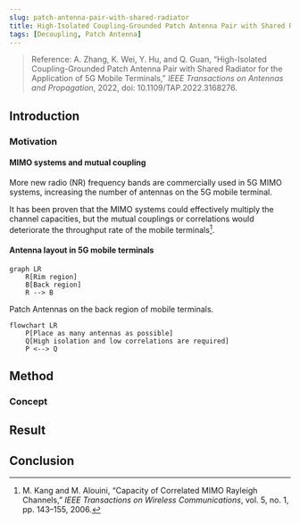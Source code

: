 ```yaml
---
slug: patch-antenna-pair-with-shared-radiator
title: High-Isolated Coupling-Grounded Patch Antenna Pair with Shared Radiator
tags: [Decoupling, Patch Antenna]
---
```


> Reference: A. Zhang, K. Wei, Y. Hu, and Q. Guan, “High-Isolated Coupling-Grounded Patch Antenna Pair with Shared Radiator for the Application of 5G Mobile Terminals,” _IEEE Transactions on Antennas and Propagation_, 2022, doi: 10.1109/TAP.2022.3168276.

<!-- truncate -->

## Introduction

### Motivation

#### MIMO systems and mutual coupling

More new radio (NR) frequency bands are commercially used in 5G MIMO systems, increasing the number of antennas on the 5G mobile terminal.

It has been proven that the MIMO systems could effectively multiply the channel capacities, but the mutual couplings or correlations would deteriorate the throughput rate of the mobile terminals[^1].

[^1]: M. Kang and M. Alouini, “Capacity of Correlated MIMO Rayleigh Channels,” _IEEE Transactions on Wireless Communications_, vol. 5, no. 1, pp. 143–155, 2006.

#### Antenna layout in 5G mobile terminals

```mermaid
graph LR
    R[Rim region]
    B[Back region]
    R --> B
```

Patch Antennas on the back region of mobile terminals.

```mermaid
flowchart LR
    P[Place as many antennas as possible]
    Q[High isolation and low correlations are required]
    P <--> Q
```

## Method

### Concept

## Result

## Conclusion
